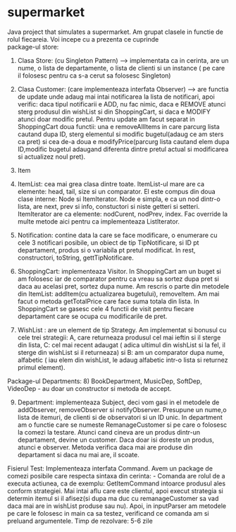 # supermarket
Java project that simulates a supermarket. 
Am grupat clasele in functie de rolul fiecareia. Voi incepe cu a prezenta ce cuprinde  
package-ul store:

1) Clasa Store: (cu Singleton Pattern) --> implementata ca in cerinta, are un nume, 
o lista de departamente, o lista de clienti si un instance ( pe care il folosesc 
pentru ca s-a cerut sa folosesc Singleton)

2) Clasa Customer: (care implementeaza interfata Observer) --> are functia de update 
unde adaug mai intai notificarea la lista de notificari, apoi verific: daca tipul 	  notificarii e ADD, nu fac nimic, daca e REMOVE atunci sterg produsul din wishList 
si din ShoppingCart, si daca e MODIFY atunci doar modific pretul. Pentru update am 	   facut separat in ShoppingCart doua functii: una e removeAllItems in care parcurg 
lista cautand dupa ID, sterg elementul si modific bugetul(adaug ce am sters ca pret) 	     si cea de-a doua e modifyPrice(parcurg lista cautand elem dupa ID,modific bugetul 		adaugand diferenta dintre pretul actual si modificarea si actualizez noul pret). 

3) Item

4) ItemList: cea mai grea clasa dintre toate. ItemList-ul mare are ca elemente: head,
tail, size si un comparator. El este compus din doua clase interne: Node si 		ItemIterator. Node e simpla, e ca un nod dintr-o lista, are next, prev si info, 	constuctori si niste getteri si setteri. ItemIterator are ca elemente: nodCurent, 	  nodPrev, index. Fac override la multe metode aici pentru ca implementeaza 			ListIterator. 

5) Notification: contine data la care se face modificare, o enumerare cu cele 3 	notificari posibile, un obiect de tip TipNotificare, si ID pt departament, produs si
o variabila pt pretul modificat. In rest, constructori, toString, gettTipNotificare. 

6) ShoppingCart: implementeaza Visitor. In ShoppingCart am un buget si am folosesc 
iar de comparator pentru ca vreau sa sortez dupa pret si daca au acelasi pret, 
sortez dupa nume. Am rescris o parte din metodele din ItemList: addItem(cu 		actualizarea bugetului), removeItem. Am mai facut o metoda getTotalPrice care face 	   suma totala din lista. In ShoppingCart se gasesc cele 4 functii de visit pentru 		fiecare departament care se ocupa cu modificarile de pret. 

7) WishList : are un element de tip Strategy. Am implementat si bonusul cu cele trei
strategii: A, care returneaza produsul cel mai ieftin si il sterge din lista, C: cel
mai recent adaugat ( adica ultimul din wishList si la fel, il sterge din wishList si
il returneaza) si B: am un comparator dupa nume, alfabetic ( iau elem din wishList, le
adaug alfabetic intr-o lista si returnez primul element).  

Package-ul Departments:
8) BookDepartment, MusicDep, SoftDep, VideoDep - au doar un constructor si metoda de 	     accept. 
	
9) Department: implementeaza Subject, deci vom gasi in el metodele de addObserver, 	   removeObserver si notifyObserver. Presupune un nume,o lista de itemuri, de clienti 
si de observatori si un ID unic. In department am o functie care se numeste 		RemanageCustomer si pe care o folosesc la comezi la testare. Atunci cand cineva are
un produs dintr-un departament, devine un customer. Daca doar isi doreste un produs,
atunci e observer. Metoda verifica daca mai are produse din departament si daca nu mai 
are, il scoate. 

Fisierul Test: 
Implementeaza interfata Command. Avem un package de comezi posibile care respecta sintaxa din cerinta: 
	- Comanda are rolul de a executa actiunea, ca de exemplu: GetItemCommand intoarce produsul ales conform strategiei. Mai intai aflu care este clientul, apoi execut strategia si determin itemul si il afisez(si dupa ma duc cu remanageCustomer sa vad daca mai are in wishList produse sau nu). Apoi,  in inputParser am metodele pe care le folosesc in main ca sa testez, verificand ce comanda am si preluand argumentele. 
Timp de rezolvare: 5-6 zile

